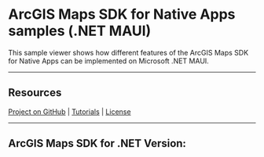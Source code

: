 # ArcGIS Maps SDK for Native Apps samples (.NET MAUI)

This sample viewer shows how different features of the ArcGIS Maps SDK for Native Apps can be implemented on Microsoft .NET MAUI. 

----

## Resources

[Project on GitHub](https://github.com/Esri/arcgis-maps-sdk-dotnet-samples) | [Tutorials](https://developers.arcgis.com/labs/browse/?topic=any&product=NET) | [License](https://github.com/Esri/arcgis-maps-sdk-dotnet-samples/blob/master/license.txt)

----

## ArcGIS Maps SDK for .NET Version: 